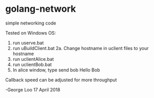 # golang-network
simple networking code


Tested on Windows OS:

1. run userve.bat
2. run uBuildClient.bat
2a. Change hostname in uclient files to your hostname
3. run uclientAlice.bat
4. run uclientBob.bat
5. In alice window, type
send bob Hello Bob

Callback speed can be adjusted for more throughput


-George Loo 17 April 2018

